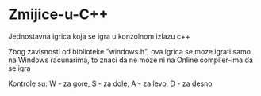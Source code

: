 # Zmijice-u-C++
Jednostavna igrica koja se igra u konzolnom izlazu c++

Zbog zavisnosti od biblioteke "windows.h", ova igrica se moze igrati samo na Windows racunarima, to znaci da ne moze ni na Online compiler-ima da se igra

Kontrole su: W - za gore, S - za dole, A - za levo, D - za desno
